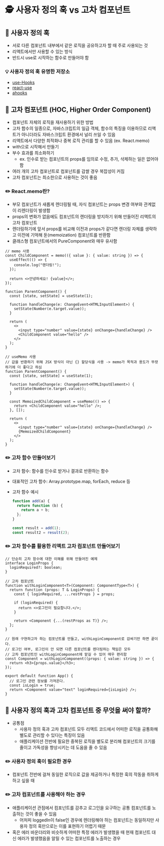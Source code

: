 # 🕵️ 사용자 정의 훅 vs 고차 컴포넌트

## 📍 사용자 정의 훅

- 서로 다른 컴포넌트 내부에서 같은 로직을 공유하고자 할 때 주로 사용되는 것
- 리액트에서만 사용할 수 있는 방식
- 반드시 use로 시작하는 함수로 만들어야 함

### 💡 사용자 정의 훅 유명한 저장소

- [use-Hooks](https://github.com/uidotdev/usehooks)
- [react-use](https://github.com/streamich/react-use)
- [ahooks](https://github.com/alibaba/hooks)

## 📍 고차 컴포넌트 (HOC, Higher Order Component)

- 컴포넌트 자체의 로직을 재사용하기 위한 방법
- 고차 함수의 일종으로, 자바스크립트의 일급 객체, 함수의 특징을 이용하므로 리액트가 아니더라도 자바스크립트 환경에서 널리 쓰일 수 있음
- 리액트에서 다양한 최적화나 중복 로직 관리를 할 수 있음 (ex. React.memo)
- with으로 시작해서 만들기
- 부수 효과를 최소화하기
  - ex. 인수로 받는 컴포넌트의 props를 임의로 수정, 추가, 삭제하는 일은 없어야 함
- 여러 개의 고차 컴포넌트로 컴포넌트를 감쌀 경우 복잡성이 커짐
- 고차 컴포넌트는 최소한으로 사용하는 것이 좋음

### ✏️ React.memo란?

- 부모 컴포넌트가 새롭게 렌더링될 때, 자식 컴포넌트는 props 변경 여부와 관계없이 리렌더링이 발생함
- props의 변화가 없음에도 컴포넌트의 렌더링을 방지하기 위해 만들어진 리액트의 고차 컴포넌트
- 렌더링하기에 앞서 props를 비교해 이전과 props가 같다면 렌더링 자체를 생략하고 이전에 기억해 둔(memoization) 컴포넌트를 반환함
- 클래스형 컴포넌트에서의 PureComponent와 매우 유사함

```tsx
// memo 사용
const ChildComponent = memo(({ value }: { value: string }) => {
  useEffect(() => {
    console.log("렌더링!");
  });

  return <>안녕하세요! {value}</>;
});

function ParentComponent() {
  const [state, setState] = useState(1);

  function handleChange(e: ChangeEvent<HTMLInputElement>) {
    setState(Number(e.target.value));
  }

  return (
    <>
      <input type="number" value={state} onChange={handleChange} />
      <ChildComponent value="hello" />
    </>
  );
}
```

```tsx
// useMemo 사용
// 값을 반환하기 위해 JSX 방식이 아닌 {} 할당식을 사용 -> memo가 목적과 용도가 뚜렷하기에 더 좋다고 하심
function ParentComponent() {
  const [state, setState] = useState(1);

  function handleChange(e: ChangeEvent<HTMLInputElement>) {
    setState(Number(e.target.value));
  }

  const MemoizedChildComponent = useMemo(() => {
    return <ChildComponent value="hello" />;
  }, []);

  return (
    <>
      <input type="number" value={state} onChange={handleChange} />
      {MemoizedChildComponent}
    </>
  );
}
```

### ✏️ 고차 함수 만들어보기

- 고차 함수: 함수를 인수로 받거나 결과로 반환하는 함수
- 대표적인 고차 함수: Array.prototype.map, forEach, reduce 등
- 고차 함수 예시

  ```js
  function add(a) {
    return function (b) {
      return a + b;
    };
  }

  const result = add(1);
  const result2 = result(2);
  ```

### ✏️ 고차 함수를 활용한 리액트 고차 컴포넌트 만들어보기

```tsx
// 단순히 고차 함수에 대한 이해를 위해 만들어진 예제
interface LoginProps {
  loginRequired?: boolean;
}

// 고차 컴포넌트
function withLoginComponent<T>(Component: ComponentType<T>) {
  return function (props: T & LoginProps) {
    const { loginRequired, ...restProps } = props;

    if (loginRequired) {
      return <>로그인이 필요합니다.</>;
    }

    return <Component {...(restProps as T)} />;
  };
}

// 원래 구현하고자 하는 컴포넌트를 만들고, withLoginComponent로 감싸기만 하면 끝이다.
// 로그인 여부, 로그인이 안 되면 다른 컴포넌트를 렌더링하는 책임은 모두
// 고차 컴포넌트인 withLoginComponent에 맡길 수 있어 매우 편리함
const Component = withLoginComponent((props: { value: string }) => {
  return <h3>{props.value}</h3>;
});

export default function App() {
  // 로그인 관련 정보를 가져온다.
  const isLogin = true;
  return <Component value="text" loginRequired={isLogin} />;
}
```

## 📍 사용자 정의 훅과 고차 컴포넌트 중 무엇을 써야 할까?

- 공통점
  - 사용자 정의 훅과 고차 컴포넌트 모두 리액트 코드에서 어떠한 로직을 공통화해 별도로 관리할 수 있다는 특징이 있음
  - 애플리케이션 전반에 필요한 중복된 로직을 별도로 분리해 컴포넌트의 크기를 줄이고 가독성을 향상시키는 데 도움을 줄 수 있음

### ✏️ 사용자 정의 훅이 필요한 경우

- 컴포넌트 전반에 걸쳐 동일한 로직으로 값을 제공하거나 특정한 훅의 작동을 취하게 하고 싶을 때

### ✏️ 고차 컴포넌트를 사용해야 하는 경우

- 애플리케이션 관점에서 컴포넌트를 감추고 로그인을 요구하는 공통 컴포넌트를 노출하는 것이 좋을 수 있음
  - 어처피 loggedIn이 false인 경우에 렌더링해야 하는 컴포넌트는 동일하지만 사용자 정의 훅만으로는 이를 표현하기 어렵기 때문
- 혹은 에러 바운더리와 비슷하게 어떠한 특정 에러가 발생했을 때 현재 컴포넌트 대신 에러가 발생했음을 알릴 수 있는 컴포넌트를 노출하는 경우
